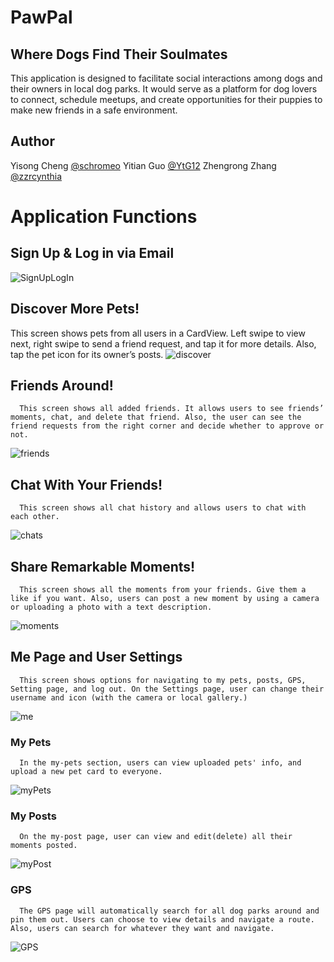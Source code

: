 # PawPal
## Where Dogs Find Their Soulmates
This application is designed to facilitate social interactions among dogs and their owners in local dog parks. 
It would serve as a platform for dog lovers to connect, schedule meetups, and create opportunities for their puppies to make new friends in a safe environment. 


## Author
Yisong Cheng [@schromeo](https://github.com/Schromeo/)
Yitian Guo [@YtG12](https://github.com/YtG12/)
Zhengrong Zhang [@zzrcynthia](https://github.com/zzrcynthia/)

# Application Functions

## Sign Up & Log in via Email
![SignUpLogIn](screenshots/Login.png)
## Discover More Pets!
This screen shows pets from all users in a CardView. Left swipe to view next, right swipe to send a friend request, and tap it for more details. Also, tap the pet icon for its owner’s posts.
![discover](screenshots/discover.png)

## Friends Around!
      This screen shows all added friends. It allows users to see friends’ moments, chat, and delete that friend. Also, the user can see the friend requests from the right corner and decide whether to approve or not.
![friends](screenshots/friends.png)

## Chat With Your Friends!
      This screen shows all chat history and allows users to chat with each other.
![chats](screenshots/chats.png)

## Share Remarkable Moments!
      This screen shows all the moments from your friends. Give them a like if you want. Also, users can post a new moment by using a camera or uploading a photo with a text description.  
![moments](screenshots/moments.png)

## Me Page and User Settings
      This screen shows options for navigating to my pets, posts, GPS, Setting page, and log out. On the Settings page, user can change their username and icon (with the camera or local gallery.)
![me](screenshots/me.png)

### My Pets
      In the my-pets section, users can view uploaded pets' info, and upload a new pet card to everyone. 
![myPets](screenshots/myPets.png)

### My Posts
      On the my-post page, user can view and edit(delete) all their moments posted.
![myPost](screenshots/myPost.png)

### GPS
      The GPS page will automatically search for all dog parks around and pin them out. Users can choose to view details and navigate a route. Also, users can search for whatever they want and navigate.
![GPS](screenshots/gps.png)













